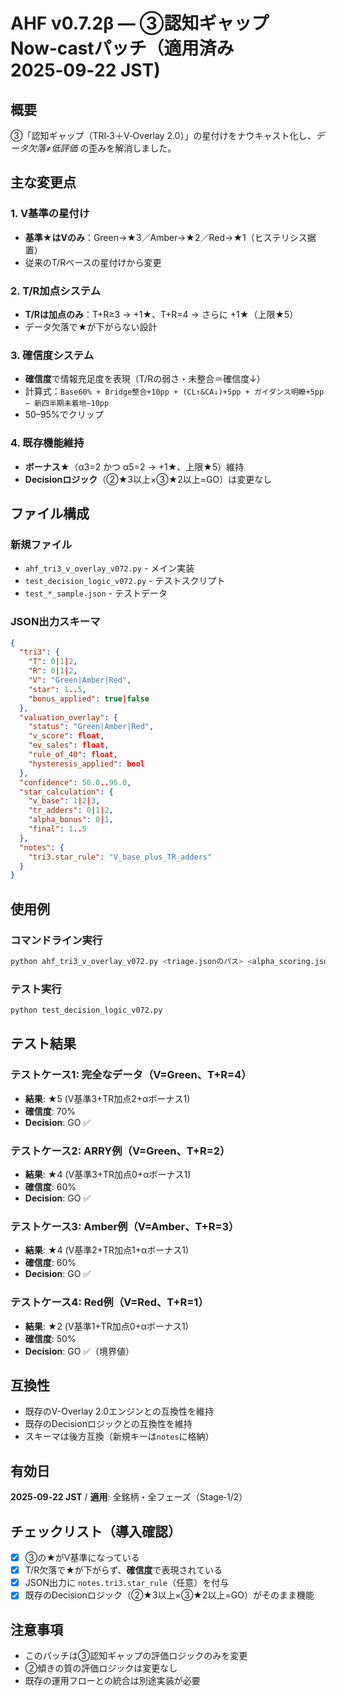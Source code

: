 # AHF v0.7.2β — ③認知ギャップ Now‑castパッチ（適用済み 2025‑09‑22 JST)

## 概要

③「認知ギャップ（TRI‑3＋V‑Overlay 2.0）」の星付けをナウキャスト化し、*データ欠落≠低評価* の歪みを解消しました。

## 主な変更点

### 1. V基準の星付け
- **基準★はVのみ**：Green→★3／Amber→★2／Red→★1（ヒステリシス据置）
- 従来のT/Rベースの星付けから変更

### 2. T/R加点システム
- **T/Rは加点のみ**：T+R≥3 → +1★、T+R=4 → さらに +1★（上限★5）
- データ欠落で★が下がらない設計

### 3. 確信度システム
- **確信度**で情報充足度を表現（T/Rの弱さ・未整合＝確信度↓）
- 計算式：`Base60% + Bridge整合+10pp + (CL↑&CA↓)+5pp + ガイダンス明瞭+5pp − 新四半期未着地−10pp`
- 50–95%でクリップ

### 4. 既存機能維持
- **ボーナス★**（α3=2 かつ α5=2 → +1★、上限★5）維持
- **Decisionロジック**（②★3以上×③★2以上=GO）は変更なし

## ファイル構成

### 新規ファイル
- `ahf_tri3_v_overlay_v072.py` - メイン実装
- `test_decision_logic_v072.py` - テストスクリプト
- `test_*_sample.json` - テストデータ

### JSON出力スキーマ
```json
{
  "tri3": {
    "T": 0|1|2,
    "R": 0|1|2,
    "V": "Green|Amber|Red",
    "star": 1..5,
    "bonus_applied": true|false
  },
  "valuation_overlay": {
    "status": "Green|Amber|Red",
    "v_score": float,
    "ev_sales": float,
    "rule_of_40": float,
    "hysteresis_applied": bool
  },
  "confidence": 50.0..95.0,
  "star_calculation": {
    "v_base": 1|2|3,
    "tr_adders": 0|1|2,
    "alpha_bonus": 0|1,
    "final": 1..5
  },
  "notes": {
    "tri3.star_rule": "V_base_plus_TR_adders"
  }
}
```

## 使用例

### コマンドライン実行
```bash
python ahf_tri3_v_overlay_v072.py <triage.jsonのパス> <alpha_scoring.jsonのパス>
```

### テスト実行
```bash
python test_decision_logic_v072.py
```

## テスト結果

### テストケース1: 完全なデータ（V=Green、T+R=4）
- **結果**: ★5 (V基準3+TR加点2+αボーナス1)
- **確信度**: 70%
- **Decision**: GO ✅

### テストケース2: ARRY例（V=Green、T+R=2）
- **結果**: ★4 (V基準3+TR加点0+αボーナス1)
- **確信度**: 60%
- **Decision**: GO ✅

### テストケース3: Amber例（V=Amber、T+R=3）
- **結果**: ★4 (V基準2+TR加点1+αボーナス1)
- **確信度**: 60%
- **Decision**: GO ✅

### テストケース4: Red例（V=Red、T+R=1）
- **結果**: ★2 (V基準1+TR加点0+αボーナス1)
- **確信度**: 50%
- **Decision**: GO ✅（境界値）

## 互換性

- 既存のV-Overlay 2.0エンジンとの互換性を維持
- 既存のDecisionロジックとの互換性を維持
- スキーマは後方互換（新規キーは`notes`に格納）

## 有効日

**2025‑09‑22 JST** / **適用**: 全銘柄・全フェーズ（Stage‑1/2）

## チェックリスト（導入確認）

- [x] ③の★がV基準になっている
- [x] T/R欠落で★が下がらず、**確信度**で表現されている
- [x] JSON出力に `notes.tri3.star_rule`（任意）を付与
- [x] 既存のDecisionロジック（②★3以上×③★2以上=GO）がそのまま機能

## 注意事項

- このパッチは③認知ギャップの評価ロジックのみを変更
- ②傾きの質の評価ロジックは変更なし
- 既存の運用フローとの統合は別途実装が必要


